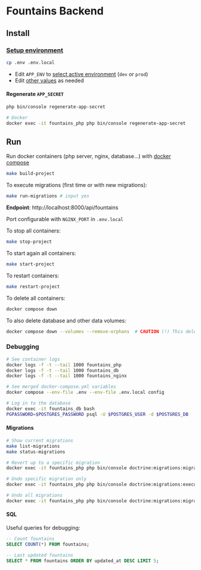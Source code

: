 # Fountains Backend

## Install

### [Setup environment](https://symfony.com/doc/current/configuration.html#configuration-based-on-environment-variables)

```sh
cp .env .env.local
```

- Edit `APP_ENV` to [select active environment](https://symfony.com/doc/current/configuration.html#selecting-the-active-environment) (`dev` or `prod`)
- Edit [other values](https://symfony.com/doc/current/configuration.html#overriding-environment-values-via-env-local) as needed

#### Regenerate `APP_SECRET`

```sh
php bin/console regenerate-app-secret

# Docker
docker exec -it fountains_php php bin/console regenerate-app-secret
```

## Run

Run docker containers (php server, nginx, database...) with [docker compose](https://docs.docker.com/compose/install/)

```sh
make build-project
```

To execute migrations (first time or with new migrations):

```sh
make run-migrations # input yes
```

**Endpoint**: http://localhost:8000/api/fountains

Port configurable with `NGINX_PORT` in `.env.local`

To stop all containers:

```sh
make stop-project
```

To start again all containers:

```sh
make start-project
```

To restart containers:

```sh
make restart-project
```

To delete all containers:

```sh
docker compose down
```

To also delete database and other data volumes:

```sh
docker compose down --volumes --remove-orphans  # CAUTION (!) This deletes all data!
```

### Debugging

```sh
# See container logs
docker logs -f -t --tail 1000 fountains_php
docker logs -f -t --tail 1000 fountains_db
docker logs -f -t --tail 1000 fountains_nginx

# See merged docker-compose.yml variables
docker compose --env-file .env --env-file .env.local config

# Log in to the database
docker exec -it fountains_db bash
PGPASSWORD=$POSTGRES_PASSWORD psql -U $POSTGRES_USER -d $POSTGRES_DB
```

#### Migrations

```sh
# Show current migrations
make list-migrations
make status-migrations

# Revert up to a specific migration
docker exec -it fountains_php php bin/console doctrine:migrations:migrate DoctrineMigrations\\Version20240613092837

# Undo specific migration only
docker exec -it fountains_php php bin/console doctrine:migrations:execute --down DoctrineMigrations\\Version20240613092837

# Undo all migrations
docker exec -it fountains_php php bin/console doctrine:migrations:migrate 0
```

#### SQL

Useful queries for debugging:

```sql
-- Count fountains
SELECT COUNT(*) FROM fountains;

-- Last updated fountains
SELECT * FROM fountains ORDER BY updated_at DESC LIMIT 5;
```
